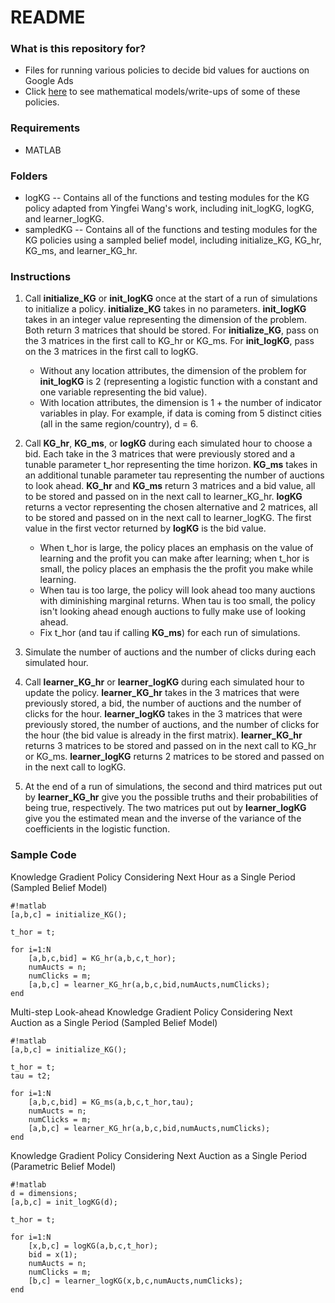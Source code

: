 # README #

### What is this repository for? ###

* Files for running various policies to decide bid values for auctions on Google Ads
* Click [here](https://www.overleaf.com/10139484dwhqqgbkvfrc#/37428144/) to see mathematical models/write-ups of some of these policies.

### Requirements ###
 
* MATLAB

### Folders ###

* logKG -- Contains all of the functions and testing modules for the KG policy adapted from Yingfei Wang's work, including init_logKG, logKG, and learner_logKG. 
* sampledKG -- Contains all of the functions and testing modules for the KG policies using a sampled belief model, including initialize_KG, KG_hr, KG_ms, and learner_KG_hr.

### Instructions ###

1. Call **initialize_KG** or **init_logKG** once at the start of a run of simulations to initialize a policy. **initialize_KG** takes in no parameters. **init_logKG** takes in an integer value representing the dimension of the problem. Both return 3 matrices that should be stored. For **initialize_KG**, pass on the 3 matrices in the first call to KG_hr or KG_ms. For **init_logKG**, pass on the 3 matrices in the first call to logKG.
    * Without any location attributes, the dimension of the problem for **init_logKG** is 2 (representing a logistic function with a constant and one variable representing the bid value).
    * With location attributes, the dimension is 1 + the number of indicator variables in play. For example, if data is coming from 5 distinct cities (all in the same region/country), d = 6. 

2. Call **KG_hr**, **KG_ms**, or **logKG** during each simulated hour to choose a bid. Each take in the 3 matrices that were previously stored and a tunable parameter t_hor representing the time horizon. **KG_ms** takes in an additional tunable parameter tau representing the number of auctions to look ahead. **KG_hr** and **KG_ms** return 3 matrices and a bid value, all to be stored and passed on in the next call to learner_KG_hr. **logKG** returns a vector representing the chosen alternative and 2 matrices, all to be stored and passed on in the next call to learner_logKG. The first value in the first vector returned by **logKG** is the bid value. 
     * When t_hor is large, the policy places an emphasis on the value of learning and the profit you can make after learning; when t_hor is small, the policy places an emphasis the the profit you make while learning.
     * When tau is too large, the policy will look ahead too many auctions with diminishing marginal returns. When tau is too small, the policy isn't looking ahead enough auctions to fully make use of looking ahead. 
     * Fix t_hor (and tau if calling **KG_ms**) for each run of simulations.

3. Simulate the number of auctions and the number of clicks during each simulated hour.

4. Call **learner_KG_hr** or **learner_logKG** during each simulated hour to update the policy. **learner_KG_hr** takes in the 3 matrices that were previously stored, a bid, the number of auctions and the number of clicks for the hour. **learner_logKG** takes in the 3 matrices that were previously stored, the number of auctions, and the number of clicks for the hour (the bid value is already in the first matrix). **learner_KG_hr** returns 3 matrices to be stored and passed on in the next call to KG_hr or KG_ms. **learner_logKG** returns 2 matrices to be stored and passed on in the next call to logKG. 

5. At the end of a run of simulations, the second and third matrices put out by **learner_KG_hr** give you the possible truths and their probabilities of being true, respectively. The two matrices put out by **learner_logKG** give you the estimated mean and the inverse of the variance of the coefficients in the logistic function.

### Sample Code ###

Knowledge Gradient Policy Considering Next Hour as a Single Period (Sampled Belief Model)

```
#!matlab
[a,b,c] = initialize_KG();

t_hor = t;

for i=1:N
    [a,b,c,bid] = KG_hr(a,b,c,t_hor);
    numAucts = n;
    numClicks = m;
    [a,b,c] = learner_KG_hr(a,b,c,bid,numAucts,numClicks);
end
```

Multi-step Look-ahead Knowledge Gradient Policy Considering Next Auction as a Single Period (Sampled Belief Model)

```
#!matlab
[a,b,c] = initialize_KG();

t_hor = t;
tau = t2;

for i=1:N
    [a,b,c,bid] = KG_ms(a,b,c,t_hor,tau);
    numAucts = n;
    numClicks = m;
    [a,b,c] = learner_KG_hr(a,b,c,bid,numAucts,numClicks);
end
```

Knowledge Gradient Policy Considering Next Auction as a Single Period (Parametric Belief Model)

```
#!matlab
d = dimensions;
[a,b,c] = init_logKG(d);

t_hor = t;

for i=1:N
    [x,b,c] = logKG(a,b,c,t_hor);
    bid = x(1);
    numAucts = n;
    numClicks = m;
    [b,c] = learner_logKG(x,b,c,numAucts,numClicks);
end
```